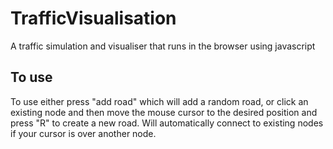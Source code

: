 # TrafficVisualisation
A traffic simulation and visualiser that runs in the browser using javascript
## To use
To use either press "add road" which will add a random road, or click an existing node and then move the mouse cursor to the desired position and press "R" to create a new road. Will automatically connect  to existing nodes if your cursor is over another node.
